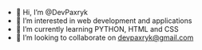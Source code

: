 - 👋 Hi, I’m @DevPaxryk
- 👀 I’m interested in web development and applications
- 🌱 I’m currently learning PYTHON, HTML and CSS
- 💞️ I’m looking to collaborate on devpaxryk@gmail.com

<!---
DevPaxryk/DevPaxryk is a ✨ special ✨ repository because its `README.md` (this file) appears on your GitHub profile.
You can click the Preview link to take a look at your changes.
--->
